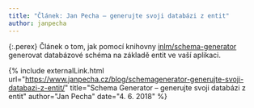 ```yaml
---
title: "Článek: Jan Pecha – generujte svoji databázi z entit"
author: janpecha
---
```


{:.perex}
Článek o tom, jak pomocí knihovny [inlm/schema-generator](https://github.com/inlm/schema-generator) generovat databázové schéma na základě entit ve vaší aplikaci.

{% include externalLink.html url="https://www.janpecha.cz/blog/schemagenerator-generujte-svoji-databazi-z-entit/" title="Schema Generator – generujte svoji databázi z entit" author="Jan Pecha" date="4. 6. 2018" %}
